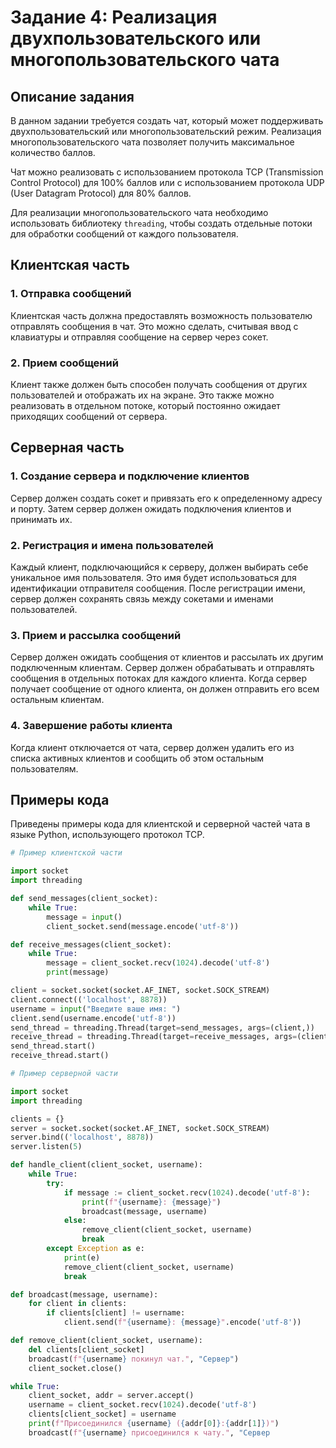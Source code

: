# Задание 4: Реализация двухпользовательского или многопользовательского чата

## Описание задания

В данном задании требуется создать чат, который может поддерживать двухпользовательский или многопользовательский режим. Реализация многопользовательского чата позволяет получить максимальное количество баллов.

Чат можно реализовать с использованием протокола TCP (Transmission Control Protocol) для 100% баллов или с использованием протокола UDP (User Datagram Protocol) для 80% баллов.

Для реализации многопользовательского чата необходимо использовать библиотеку `threading`, чтобы создать отдельные потоки для обработки сообщений от каждого пользователя.

## Клиентская часть

### 1. Отправка сообщений

Клиентская часть должна предоставлять возможность пользователю отправлять сообщения в чат. Это можно сделать, считывая ввод с клавиатуры и отправляя сообщение на сервер через сокет.

### 2. Прием сообщений

Клиент также должен быть способен получать сообщения от других пользователей и отображать их на экране. Это также можно реализовать в отдельном потоке, который постоянно ожидает приходящих сообщений от сервера.

## Серверная часть

### 1. Создание сервера и подключение клиентов

Сервер должен создать сокет и привязать его к определенному адресу и порту. Затем сервер должен ожидать подключения клиентов и принимать их.

### 2. Регистрация и имена пользователей

Каждый клиент, подключающийся к серверу, должен выбирать себе уникальное имя пользователя. Это имя будет использоваться для идентификации отправителя сообщения. После регистрации имени, сервер должен сохранять связь между сокетами и именами пользователей.

### 3. Прием и рассылка сообщений

Сервер должен ожидать сообщения от клиентов и рассылать их другим подключенным клиентам. Сервер должен обрабатывать и отправлять сообщения в отдельных потоках для каждого клиента. Когда сервер получает сообщение от одного клиента, он должен отправить его всем остальным клиентам.

### 4. Завершение работы клиента

Когда клиент отключается от чата, сервер должен удалить его из списка активных клиентов и сообщить об этом остальным пользователям.

## Примеры кода

Приведены примеры кода для клиентской и серверной частей чата в языке Python, использующего протокол TCP.

```python
# Пример клиентской части

import socket
import threading

def send_messages(client_socket):
    while True:
        message = input()
        client_socket.send(message.encode('utf-8'))

def receive_messages(client_socket):
    while True:
        message = client_socket.recv(1024).decode('utf-8')
        print(message)

client = socket.socket(socket.AF_INET, socket.SOCK_STREAM)
client.connect(('localhost', 8878))
username = input("Введите ваше имя: ")
client.send(username.encode('utf-8'))
send_thread = threading.Thread(target=send_messages, args=(client,))
receive_thread = threading.Thread(target=receive_messages, args=(client,))
send_thread.start()
receive_thread.start()
```

```python
# Пример серверной части

import socket
import threading

clients = {}
server = socket.socket(socket.AF_INET, socket.SOCK_STREAM)
server.bind(('localhost', 8878))
server.listen(5)

def handle_client(client_socket, username):
    while True:
        try:
            if message := client_socket.recv(1024).decode('utf-8'):
                print(f"{username}: {message}")
                broadcast(message, username)
            else:
                remove_client(client_socket, username)
                break
        except Exception as e:
            print(e)
            remove_client(client_socket, username)
            break

def broadcast(message, username):
    for client in clients:
        if clients[client] != username:
            client.send(f"{username}: {message}".encode('utf-8'))

def remove_client(client_socket, username):
    del clients[client_socket]
    broadcast(f"{username} покинул чат.", "Сервер")
    client_socket.close()

while True:
    client_socket, addr = server.accept()
    username = client_socket.recv(1024).decode('utf-8')
    clients[client_socket] = username
    print(f"Присоединился {username} ({addr[0]}:{addr[1]})")
    broadcast(f"{username} присоединился к чату.", "Сервер